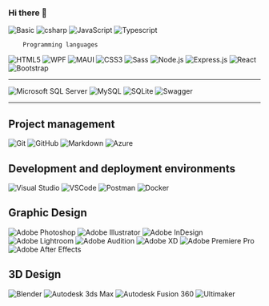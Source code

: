 ### Hi there 👋
<div align="Left">
	<img src="https://img.shields.io/badge/Basic-grey?logo=bricks" alt="Basic" />
	<img src="https://img.shields.io/badge/C%23-grey?logo=csharp" alt="csharp" />
	<img src="https://img.shields.io/badge/javascript-grey?logo=javascript" alt="JavaScript" />
	<img src="https://img.shields.io/badge/Typescript-grey?logo=typescript" alt="Typescript" />
</div>

```
	Programming languages
```
<div align="Left">
	<img src="https://img.shields.io/badge/HTML5-E34F26?style=for-the-badge&logo=html5&logoColor=white" alt="HTML5" />
	<img src="https://img.shields.io/badge/WPF-5C2D91?style=for-the-badge&logo=.net&logoColor=white" alt="WPF" />
	<img src="https://img.shields.io/badge/MAUI-5C2D91?style=for-the-badge&logo=.net&logoColor=white" alt="MAUI" />
	<img src="https://img.shields.io/badge/CSS3-1572B6?style=for-the-badge&logo=css3&logoColor=white" alt="CSS3" />
	<img src="https://img.shields.io/badge/Sass-CC6699?style=for-the-badge&logo=sass&logoColor=white" alt="Sass" />
	<img src="https://img.shields.io/badge/Node.js-339933?style=for-the-badge&logo=node.js&logoColor=white" alt="Node.js" />
	<img src="https://img.shields.io/badge/Express.js-000000?style=for-the-badge&logo=express&logoColor=white" alt="Express.js" />
	<img src="https://img.shields.io/badge/React-61DAFB?style=for-the-badge&logo=react&logoColor=black" alt="React" />
	<img src="https://img.shields.io/badge/Bootstrap-563D7C?style=for-the-badge&logo=bootstrap&logoColor=white" alt="Bootstrap" />
	<hr></hr>
	<img src="https://img.shields.io/badge/Microsoft_SQL_Server-CC2927?style=for-the-badge&logo=microsoft-sql-server&logoColor=white" alt="Microsoft SQL Server" />
	<img src="https://img.shields.io/badge/MySQL-4479A1?style=for-the-badge&logo=mysql&logoColor=white" alt="MySQL" />
	<img src="https://img.shields.io/badge/SQLite-003B57?style=for-the-badge&logo=sqlite&logoColor=white" alt="SQLite" />
	<img src="https://img.shields.io/badge/Swagger-85EA2D?style=for-the-badge&logo=swagger&logoColor=black" alt="Swagger" />
</div>
<hr></hr>

## Project management
<div align="Left">
	<img src="https://img.shields.io/badge/Git-F05032?style=for-the-badge&logo=git&logoColor=white" alt="Git" />
	<img src="https://img.shields.io/badge/GitHub-181717?style=for-the-badge&logo=github&logoColor=white" alt="GitHub" />
	<img src="https://img.shields.io/badge/Markdown-000000?style=for-the-badge&logo=markdown&logoColor=white" alt="Markdown" />
	<img src="https://img.shields.io/badge/Azure-0089D6?style=for-the-badge&logo=microsoft-azure&logoColor=white" alt="Azure" />
</div>

## Development and deployment environments
<div align="Left">
	<img src="https://img.shields.io/badge/Visual_Studio-5C2D91?style=for-the-badge&logo=visual-studio&logoColor=white" alt="Visual Studio" />
	<img src="https://img.shields.io/badge/VSCode-007ACC?style=for-the-badge&logo=visual-studio-code&logoColor=white" alt="VSCode" />
	<img src="https://img.shields.io/badge/Postman-FF6C37?style=for-the-badge&logo=postman&logoColor=white" alt="Postman" />
	<img src="https://img.shields.io/badge/docker-2496ED?style=for-the-badge&logo=docker&logoColor=white" alt="Docker" />
</div>

## Graphic Design
<div align="Left">
	<img src="https://img.shields.io/badge/Adobe_Photoshop-31A8FF?style=for-the-badge&logo=adobe-photoshop&logoColor=white" alt="Adobe Photoshop" />
	<img src="https://img.shields.io/badge/Adobe_Illustrator-FF9A00?style=for-the-badge&logo=adobe-illustrator&logoColor=white" alt="Adobe Illustrator" />
	<img src="https://img.shields.io/badge/Adobe_InDesign-49021F?style=for-the-badge&logo=adobe-indesign&logoColor=white" alt="Adobe InDesign" />
	<img src="https://img.shields.io/badge/Adobe_Lightroom-31A8FF?style=for-the-badge&logo=adobe-lightroom&logoColor=white" alt="Adobe Lightroom" />
	<img src="https://img.shields.io/badge/Adobe_Audition-9999FF?style=for-the-badge&logo=adobe-audition&logoColor=white" alt="Adobe Audition" />
	<img src="https://img.shields.io/badge/Adobe_XD-FF61F6?style=for-the-badge&logo=adobe-xd&logoColor=white" alt="Adobe XD" />
	<img src="https://img.shields.io/badge/Adobe_Premiere_Pro-9999FF?style=for-the-badge&logo=adobe-premiere-pro&logoColor=white" alt="Adobe Premiere Pro" />
	<img src="https://img.shields.io/badge/Adobe_After_Effects-9999FF?style=for-the-badge&logo=adobe-after-effects&logoColor=white" alt="Adobe After Effects" />
</div>

## 3D Design
<div align="Left">
	<img src="https://img.shields.io/badge/Blender-F5792A?style=for-the-badge&logo=blender&logoColor=white" alt="Blender" />
	<img src="https://img.shields.io/badge/Autodesk_3ds_Max-47A247?style=for-the-badge&logo=autodesk&logoColor=white" alt="Autodesk 3ds Max" />
	<img src="https://img.shields.io/badge/Autodesk_Fusion_360-FF2D20?style=for-the-badge&logo=autodesk&logoColor=white" alt="Autodesk Fusion 360" />
	<img src="https://img.shields.io/badge/ultimaker-FFD200?style=for-the-badge&logo=ultimaker&logoColor=black" alt="Ultimaker" />
</div>